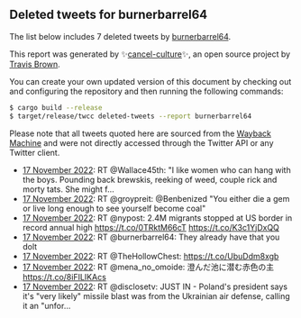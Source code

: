 ## Deleted tweets for burnerbarrel64

The list below includes 7 deleted tweets by
[burnerbarrel64](https://twitter.com/burnerbarrel64).



This report was generated by ✨[cancel-culture](https://github.com/travisbrown/cancel-culture)✨,
an open source project by [Travis Brown](https://twitter.com/travisbrown).

You can create your own updated version of this document by checking out and configuring the
repository and then running the following commands:

```bash
$ cargo build --release
$ target/release/twcc deleted-tweets --report burnerbarrel64
```

Please note that all tweets quoted here are sourced from the
[Wayback Machine](https://web.archive.org) and were not directly accessed through the Twitter API or
any Twitter client.

* [17 November 2022](https://web.archive.org/web/20221117213103/https://twitter.com/burnerbarrel64/status/1593356064954662913): RT @Wallace45th: "I like women who can hang with the boys. Pounding back brewskis, reeking of weed, couple rick and morty tats. She might f… <!--1593356064954662913-->
* [17 November 2022](https://web.archive.org/web/20221117212551/https://twitter.com/burnerbarrel64/status/1593354756298346497): RT @groypreit: @Benbenized "You either die a gem or live long enough to see yourself become coal" <!--1593354756298346497-->
* [17 November 2022](https://web.archive.org/web/20221117205934/https://twitter.com/burnerbarrel64/status/1593348141897711619): RT @nypost: 2.4M migrants stopped at US border in record annual high https://t.co/0TRktM66cT https://t.co/K3c1YjDxQQ <!--1593348141897711619-->
* [17 November 2022](https://web.archive.org/web/20221117192648/https://twitter.com/burnerbarrel64/status/1593324796410036224): RT @burnerbarrel64: They already have that you dolt <!--1593324796410036224-->
* [17 November 2022](https://web.archive.org/web/20221117190517/https://twitter.com/burnerbarrel64/status/1593319381563498496): RT @TheHollowChest: https://t.co/UbuDdm8xgb <!--1593319381563498496-->
* [17 November 2022](https://web.archive.org/web/20221117123839/https://twitter.com/burnerbarrel64/status/1593222082099564546): RT @mena_no_omoide: 澄んだ池に潜む赤色の主 https://t.co/8iFILIKAcs <!--1593222082099564546-->
* [17 November 2022](https://web.archive.org/web/20221117022550/https://twitter.com/burnerbarrel64/status/1593067861731577856): RT @disclosetv: JUST IN - Poland's president says it's "very likely" missile blast was from the Ukrainian air defense, calling it an "unfor… <!--1593067861731577856-->
